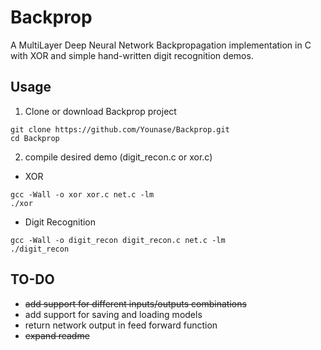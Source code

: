 # Backprop
A MultiLayer Deep Neural Network Backpropagation implementation in C with XOR and simple hand-written digit recognition demos.


## Usage

1. Clone or download Backprop project

```
git clone https://github.com/Younase/Backprop.git
cd Backprop
```

2. compile desired demo (digit_recon.c or xor.c)

* XOR

```
gcc -Wall -o xor xor.c net.c -lm
./xor
```

* Digit Recognition

```
gcc -Wall -o digit_recon digit_recon.c net.c -lm
./digit_recon
```

## TO-DO
* ~~add support for different inputs/outputs combinations~~
* add support for saving and loading models
* return network output in feed forward function
* ~~expand readme~~
